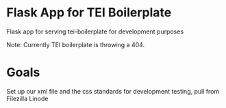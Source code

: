 # Flask App for TEI Boilerplate

Flask app for serving tei-boilerplate for development purposes

Note: Currently TEI boilerplate is throwing a 404.

# Goals

Set up our xml file and the css standards for development testing, pull from Filezilla Linode


